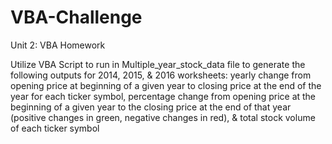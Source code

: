 # VBA-Challenge
Unit 2: VBA Homework

Utilize VBA Script to run in Multiple_year_stock_data file to generate the following outputs for 2014, 2015, & 2016 worksheets: yearly change from opening price at beginning of a given year to closing price at the end of the year for each ticker symbol, percentage change from opening price at the beginning of a given year to the closing price at the end of that year (positive changes in green, negative changes in red), & total stock volume of each ticker symbol
  
 
